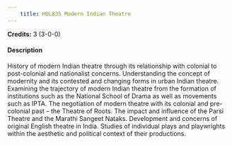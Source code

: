 ```yaml
---
    title: HUL835 Modern Indian Theatre
---
```

**Credits:** 3 (3-0-0)



#### Description 
History of modern Indian theatre through its relationship with colonial to post-colonial and nationalist concerns. Understanding the concept of modernity and its contested and changing forms in urban Indian theatre. Examining the trajectory of modern Indian theatre from the formation of institutions such as the National School of Drama as well as movements such as IPTA. The negotiation of modern theatre with its colonial and pre-colonial past – the Theatre of Roots. The impact and influence of the Parsi Theatre and the Marathi Sangeet Nataks. Development and concerns of original English theatre in India. Studies of individual plays and playwrights within the aesthetic and political context of their productions.